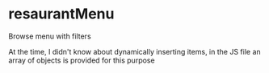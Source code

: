 # resaurantMenu
Browse menu with filters

At the time, I didn't know about dynamically inserting items, in the JS file an array of objects is provided for this purpose
